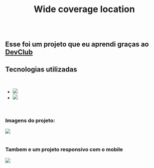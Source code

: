 <h1 align="center">Wide coverage location</h1>
<br>
<br>
<h2>Esse foi um projeto que eu aprendi graças ao <a href="https://rodolfomori.com.br/devclub">DevClub</a></h2>

<h2>Tecnologias utilizadas</h2>
<br>
<uL>
   <li><img src="https://img.shields.io/badge/HTML5-E34F26?style=for-the-badge&logo=html5&logoColor=white"/>
   <li><img src="https://img.shields.io/badge/CSS3-1572B6?style=for-the-badge&logo=css3&logoColor=white"/>
   </li>
</ul>
<br>
<h3>Imagens do projeto:</h3>

<img src="https://github.com/carvalhojoaov/Wide-coverage-location/blob/master/img/Print%20Web.PNG?raw=true"/>
<br>
<br>
<h3>Tambem e um projeto responsivo com o mobile</h3>

<img src="https://github.com/carvalhojoaov/Wide-coverage-location/blob/master/img/Print%20Mobile.PNG?raw=true"/>
